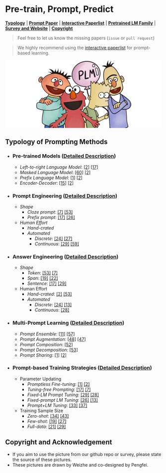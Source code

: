 # Pre-train, Prompt, Predict


[**Typology**](https://github.com/pfliu-nlp/NLPedia-Pretrain/blob/main/README.md#typology-of-prompting-methods) | 
[**Prompt Paper**](https://github.com/pfliu-nlp/NLPedia-Pretrain/tree/main/prompt_paper) |
[**Interactive Paperlist**](http://explainaboard.nlpedia.ai/leaderboard/prompting/) |
[**Pretrained LM Family**](https://github.com/pfliu-nlp/NLPedia-Pretrain/tree/main/pretrain) |
[**Survey and Website**](http://pretrain.nlpedia.ai/) |
[**Copyright**](https://github.com/pfliu-nlp/NLPedia-Pretrain/blob/main/README.md#copyright-and-acknowledgement)

> Feel free to let us know the missing papers (```issue``` or ```pull request```)

> We highly recommend using the [interactive paperlist]((http://explainaboard.nlpedia.ai/leaderboard/prompting/)) for prompt-based learning.
 
  <img src="./fig/bg.png" width="600" class="center">
 
 


 
## Typology of Prompting Methods



* ### Pre-trained Models ([Detailed Description](http://pretrain.nlpedia.ai/data/pdf/plm.pdf))
  * *Left-to-right Language Model*: [\[2\]]() [\[17\]]()
  * *Masked Language Model*: [\[60\]]() [\[2\]]()
  * *Prefix Language Model*: [\[1\]]() [\[2\]]()
  * *Encoder-Decoder*: [\[15\]]() [\[2\]]()
* ### Prompt Engineering ([Detailed Description](http://pretrain.nlpedia.ai/data/pdf/template.pdf))
  * *Shape*
    * *Cloze prompt*: [\[7\]]() [\[53\]]()
    * *Prefix prompt*: [\[17\]]() [\[26\]]()
  * *Human Effort*
    * *Hand-crated*
    * *Automated*
        - *Discrete*: [\[24\]]() [\[27\]]()
        - *Continuous*: [\[29\]]() [\[59\]]()
* ### Answer Engineering ([Detailed Description](http://pretrain.nlpedia.ai/data/pdf/answer.pdf))
  * *Shape*
    * *Token*: [\[53\]]() [\[7\]]()
    * *Span*: [\[19\]]() [\[22\]]()
    * *Sentence*: [\[17\]]() [\[29\]]()
  * Human Effort
    * *Hand-crated*: [\[2\]]() [\[53\]]()
    * *Automated*
        - *Discrete*: [\[24\]]() [\[13\]]()
        - *Continuous*: [\[28\]]() 
    
* ### Multi-Prompt Learning ([Detailed Description](http://pretrain.nlpedia.ai/data/pdf/multi-prompt.pdf))
  * *Prompt Ensemble*: [\[11\]]() [\[57\]]()
  * *Prompt Augmentation*: [\[48\]]() [\[47\]]()
  * *Prompt Composition*: [\[52\]]() 
  * *Prompt Decomposition*: [\[53\]]() 
  * *Prompt Sharing*: [\[1\]]() [\[2\]]()
    
* ### Prompt-based Training Strategies ([Detailed Description](http://pretrain.nlpedia.ai/data/pdf/learning.pdf))
  * Parameter Updating
    * *Promptless Fine-tuning*: [\[1\]]() [\[2\]]()
    * *Tuning-free Prompting*: [\[17\]]() [\[7\]]()
    * *Fixed-LM Prompt Tuning*: [\[29\]]() [\[28\]]()
    * *Fixed-prompt LM Tuning*: [\[26\]]() [\[13\]]()
    * *Prompt+LM Tuning*: [\[33\]]() [\[37\]]()
  * Training Sample Size
    * *Zero-shot*: [\[34\]]() [\[43\]]()
    * *Few-shot*: [\[19\]]() [\[27\]]()
    * *Full-data*: [\[21\]]() [\[29\]]()

## Copyright and Acknowledgement
* If you aim to use the picture from our github repo or survey, please state the source of these pictures.
* These pictures are drawn by Weizhe and co-designed by Pengfei.
